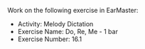 Work on the following exercise in EarMaster:
- Activity: Melody Dictation
- Exercise Name: Do, Re, Me - 1 bar
- Exercise Number: 16.1
